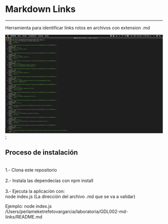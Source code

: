 # Markdown Links

----
Herramienta para identificar links rotos en archivos con extension .md

![imagen-mdlinks](https://github.com/PerlaTovarGarcia/GDL002-md-links/blob/master/captura.png);

## Proceso de instalación

<br>1.- Clona este repositorio<br>
<br>2.- Instala las dependecias con npm install<br>
<br>3.- Ejecuta la aplicación con:<br>
node index.js (La dirección del archivo .md que se va a validar)


Ejemplo:
node index.js /Users/perlameketrefetovargarcia/laboratoria/GDL002-md-links/README.md
